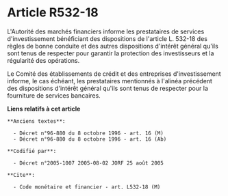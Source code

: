 # Article R532-18

L'Autorité des marchés financiers informe les prestataires de services d'investissement bénéficiant des dispositions de
l'article L. 532-18 des règles de bonne conduite et des autres dispositions d'intérêt général qu'ils sont tenus de respecter
pour garantir la protection des investisseurs et la régularité des opérations.

Le Comité des établissements de crédit et des entreprises d'investissement informe, le cas échéant, les prestataires
mentionnés à l'alinéa précédent des dispositions d'intérêt général qu'ils sont tenus de respecter pour la fourniture de
services bancaires.

**Liens relatifs à cet article**

	**Anciens textes**:

	  - Décret n°96-880 du 8 octobre 1996 - art. 16 (M)
	  - Décret n°96-880 du 8 octobre 1996 - art. 16 (Ab)

	**Codifié par**:

	  - Décret n°2005-1007 2005-08-02 JORF 25 août 2005

	**Cite**:

	  - Code monétaire et financier - art. L532-18 (M)
